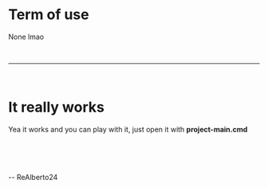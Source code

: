 # Term of use

None lmao

<br>

---

<br>

# It really works

Yea it works and you can play with it, just open it with **project-main.cmd**

<br><br><br>

-- ReAlberto24